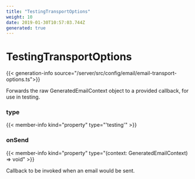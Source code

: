 ```yaml
---
title: "TestingTransportOptions"
weight: 10
date: 2019-01-30T10:57:03.744Z
generated: true
---
```

<!-- This file was generated from the Vendure TypeScript source. Do not modify. Instead, re-run "generate-docs" -->


# TestingTransportOptions

{{< generation-info source="/server/src/config/email/email-transport-options.ts">}}

Forwards the raw GeneratedEmailContext object to a provided callback, for use in testing.

### type

{{< member-info kind="property" type="'testing'" >}}



### onSend

{{< member-info kind="property" type="(context: GeneratedEmailContext) =&#62; void" >}}

Callback to be invoked when an email would be sent.

